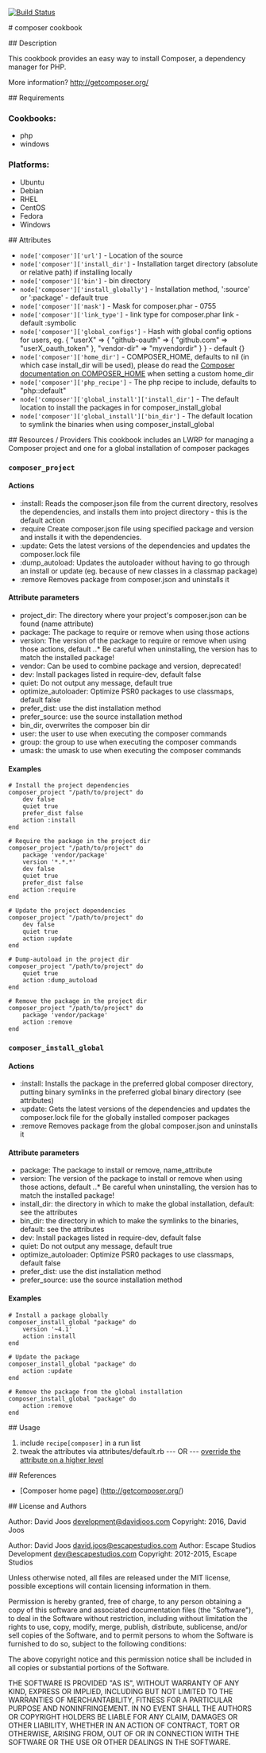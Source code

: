[![Build Status](https://travis-ci.org/djoos-cookbooks/composer.png)](https://travis-ci.org/djoos-cookbooks/composer)

# composer cookbook

## Description

This cookbook provides an easy way to install Composer, a dependency manager for PHP.

More information?
http://getcomposer.org/

## Requirements

### Cookbooks:

* php
* windows

### Platforms:

* Ubuntu
* Debian
* RHEL
* CentOS
* Fedora
* Windows

## Attributes

* `node['composer']['url']` - Location of the source
* `node['composer']['install_dir']` - Installation target directory (absolute or relative path) if installing locally
* `node['composer']['bin']` - bin directory
* `node['composer']['install_globally']` - Installation method, ':source' or ':package' - default true
* `node['composer']['mask']` - Mask for composer.phar - 0755
* `node['composer']['link_type']` - link type for composer.phar link - default :symbolic
* `node['composer']['global_configs']` - Hash with global config options for users, eg. { "userX" => { "github-oauth" => { "github.com" => "userX_oauth_token" }, "vendor-dir" => "myvendordir" } } - default {}
* `node['composer']['home_dir']` - COMPOSER_HOME, defaults to nil (in which case install_dir will be used), please do read the [Composer documentation on COMPOSER_HOME](https://getcomposer.org/doc/03-cli.md#composer-home) when setting a custom home_dir
* `node['composer']['php_recipe']` - The php recipe to include, defaults to "php::default"
* `node['composer']['global_install']['install_dir']` - The default location to install the packages in for composer_install_global
* `node['composer']['global_install']['bin_dir']` - The default location to symlink the binaries when using composer_install_global

## Resources / Providers
This cookbook includes an LWRP for managing a Composer project and one for a global installation of composer packages

### `composer_project`

#### Actions
- :install: Reads the composer.json file from the current directory, resolves the dependencies, and installs them into project directory - this is the default action
- :require Create composer.json file using specified package and version and installs it with the dependencies.
- :update: Gets the latest versions of the dependencies and updates the composer.lock file
- :dump_autoload: Updates the autoloader without having to go through an install or update (eg. because of new classes in a classmap package)
- :remove Removes package from composer.json and uninstalls it

#### Attribute parameters
- project_dir: The directory where your project's composer.json can be found (name attribute)
- package: The package to require or remove when using those actions
- version: The version of the package to require or remove when using those actions, default *.*.* Be careful when uninstalling, the version has to match the installed package!
- vendor: Can be used to combine package and version, deprecated!
- dev: Install packages listed in require-dev, default false
- quiet: Do not output any message, default true
- optimize_autoloader: Optimize PSR0 packages to use classmaps, default false
- prefer_dist: use the dist installation method
- prefer_source: use the source installation method
- bin_dir, overwrites the composer bin dir
- user: the user to use when executing the composer commands
- group: the group to use when executing the composer commands
- umask: the umask to use when executing the composer commands

#### Examples
```
# Install the project dependencies
composer_project "/path/to/project" do
    dev false
    quiet true
    prefer_dist false
    action :install
end

# Require the package in the project dir
composer_project "/path/to/project" do
    package 'vendor/package'
    version '*.*.*'
    dev false
    quiet true
    prefer_dist false
    action :require
end

# Update the project dependencies
composer_project "/path/to/project" do
    dev false
    quiet true
    action :update
end

# Dump-autoload in the project dir
composer_project "/path/to/project" do
    quiet true
    action :dump_autoload
end

# Remove the package in the project dir
composer_project "/path/to/project" do
    package 'vendor/package'
    action :remove
end
```

### `composer_install_global`

#### Actions
- :install: Installs the package in the preferred global composer directory, putting binary symlinks in the preferred global binary directory (see attributes)
- :update: Gets the latest versions of the dependencies and updates the composer.lock file for the globally installed composer packages
- :remove Removes package from the global composer.json and uninstalls it

#### Attribute parameters
- package: The package to install or remove, name_attribute
- version: The version of the package to install or remove when using those actions, default *.*.* Be careful when uninstalling, the version has to match the installed package!
- install_dir: the directory in which to make the global installation, default: see the attributes
- bin_dir: the directory in which to make the symlinks to the binaries, default: see the attributes
- dev: Install packages listed in require-dev, default false
- quiet: Do not output any message, default true
- optimize_autoloader: Optimize PSR0 packages to use classmaps, default false
- prefer_dist: use the dist installation method
- prefer_source: use the source installation method

#### Examples
```
# Install a package globally
composer_install_global "package" do
    version '~4.1'
    action :install
end

# Update the package
composer_install_global "package" do
    action :update
end

# Remove the package from the global installation
composer_install_global "package" do
    action :remove
end
```

## Usage

1. include `recipe[composer]` in a run list
2. tweak the attributes via attributes/default.rb
--- OR ---
[override the attribute on a higher level](http://wiki.opscode.com/display/chef/Attributes#Attributes-AttributesPrecedence)

## References

* [Composer home page] (http://getcomposer.org/)

## License and Authors

Author: David Joos <development@davidjoos.com>
Copyright: 2016, David Joos

Author: David Joos <david.joos@escapestudios.com>
Author: Escape Studios Development <dev@escapestudios.com>
Copyright: 2012-2015, Escape Studios

Unless otherwise noted, all files are released under the MIT license,
possible exceptions will contain licensing information in them.

Permission is hereby granted, free of charge, to any person obtaining a copy
of this software and associated documentation files (the "Software"), to deal
in the Software without restriction, including without limitation the rights
to use, copy, modify, merge, publish, distribute, sublicense, and/or sell
copies of the Software, and to permit persons to whom the Software is
furnished to do so, subject to the following conditions:

The above copyright notice and this permission notice shall be included in
all copies or substantial portions of the Software.

THE SOFTWARE IS PROVIDED "AS IS", WITHOUT WARRANTY OF ANY KIND, EXPRESS OR
IMPLIED, INCLUDING BUT NOT LIMITED TO THE WARRANTIES OF MERCHANTABILITY,
FITNESS FOR A PARTICULAR PURPOSE AND NONINFRINGEMENT. IN NO EVENT SHALL THE
AUTHORS OR COPYRIGHT HOLDERS BE LIABLE FOR ANY CLAIM, DAMAGES OR OTHER
LIABILITY, WHETHER IN AN ACTION OF CONTRACT, TORT OR OTHERWISE, ARISING FROM,
OUT OF OR IN CONNECTION WITH THE SOFTWARE OR THE USE OR OTHER DEALINGS IN
THE SOFTWARE.
